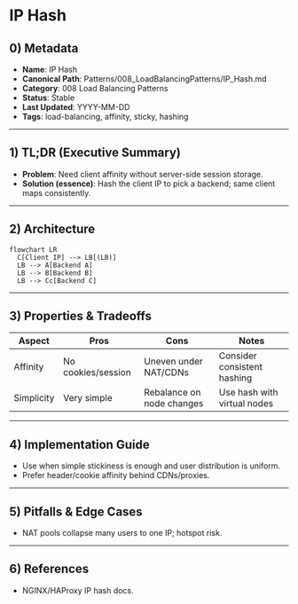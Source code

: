 # IP Hash

## 0) Metadata
- **Name**: IP Hash
- **Canonical Path**: Patterns/008_LoadBalancingPatterns/IP_Hash.md
- **Category**: 008 Load Balancing Patterns
- **Status**: Stable
- **Last Updated**: YYYY-MM-DD
- **Tags**: load-balancing, affinity, sticky, hashing

---

## 1) TL;DR (Executive Summary)
- **Problem**: Need client affinity without server-side session storage.
- **Solution (essence)**: Hash the client IP to pick a backend; same client maps consistently.

---

## 2) Architecture
```mermaid
flowchart LR
  C[Client IP] --> LB[(LB)]
  LB --> A[Backend A]
  LB --> B[Backend B]
  LB --> Cc[Backend C]
```

---

## 3) Properties & Tradeoffs
| Aspect | Pros | Cons | Notes |
|---|---|---|---|
| Affinity | No cookies/session | Uneven under NAT/CDNs | Consider consistent hashing |
| Simplicity | Very simple | Rebalance on node changes | Use hash with virtual nodes |

---

## 4) Implementation Guide
- Use when simple stickiness is enough and user distribution is uniform.
- Prefer header/cookie affinity behind CDNs/proxies.

---

## 5) Pitfalls & Edge Cases
- NAT pools collapse many users to one IP; hotspot risk.

---

## 6) References
- NGINX/HAProxy IP hash docs.
